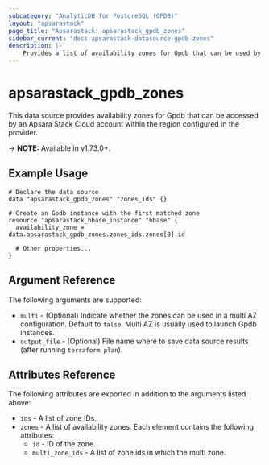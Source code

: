 ```yaml
---
subcategory: "AnalyticDB for PostgreSQL (GPDB)"
layout: "apsarastack"
page_title: "Apsarastack: apsarastack_gpdb_zones"
sidebar_current: "docs-apsarastack-datasource-gpdb-zones"
description: |-
    Provides a list of availability zones for Gpdb that can be used by an Apsara Stack Cloud account.
---
```


# apsarastack\_gpdb\_zones

This data source provides availability zones for Gpdb that can be accessed by an Apsara Stack Cloud account within the region configured in the provider.

-> **NOTE:** Available in v1.73.0+.

## Example Usage

```
# Declare the data source
data "apsarastack_gpdb_zones" "zones_ids" {}

# Create an Gpdb instance with the first matched zone
resource "apsarastack_hbase_instance" "hbase" {
  availability_zone = data.apsarastack_gpdb_zones.zones_ids.zones[0].id

  # Other properties...
}
```

## Argument Reference

The following arguments are supported:

* `multi` - (Optional) Indicate whether the zones can be used in a multi AZ configuration. Default to `false`. Multi AZ is usually used to launch Gpdb instances.
* `output_file` - (Optional) File name where to save data source results (after running `terraform plan`).

## Attributes Reference

The following attributes are exported in addition to the arguments listed above:

* `ids` - A list of zone IDs.
* `zones` - A list of availability zones. Each element contains the following attributes:
  * `id` - ID of the zone.
  * `multi_zone_ids` - A list of zone ids in which the multi zone.
